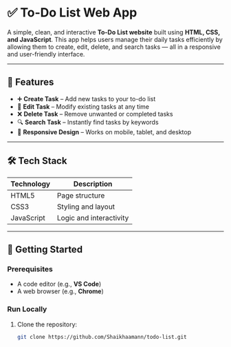# ✅ To-Do List Web App

A simple, clean, and interactive **To-Do List website** built using **HTML, CSS, and JavaScript**. This app helps users manage their daily tasks efficiently by allowing them to create, edit, delete, and search tasks — all in a responsive and user-friendly interface.

---

## 📝 Features

- ➕ **Create Task** – Add new tasks to your to-do list
- 📝 **Edit Task** – Modify existing tasks at any time
- ❌ **Delete Task** – Remove unwanted or completed tasks
- 🔍 **Search Task** – Instantly find tasks by keywords
- 📱 **Responsive Design** – Works on mobile, tablet, and desktop

---

## 🛠 Tech Stack

| Technology   | Description             |
|--------------|--------------------------|
| HTML5        | Page structure           |
| CSS3         | Styling and layout       |
| JavaScript   | Logic and interactivity  |

---

## 🚀 Getting Started

### Prerequisites

- A code editor (e.g., **VS Code**)
- A web browser (e.g., **Chrome**)

### Run Locally

1. Clone the repository:
   ```bash
   git clone https://github.com/Shaikhaamann/todo-list.git
